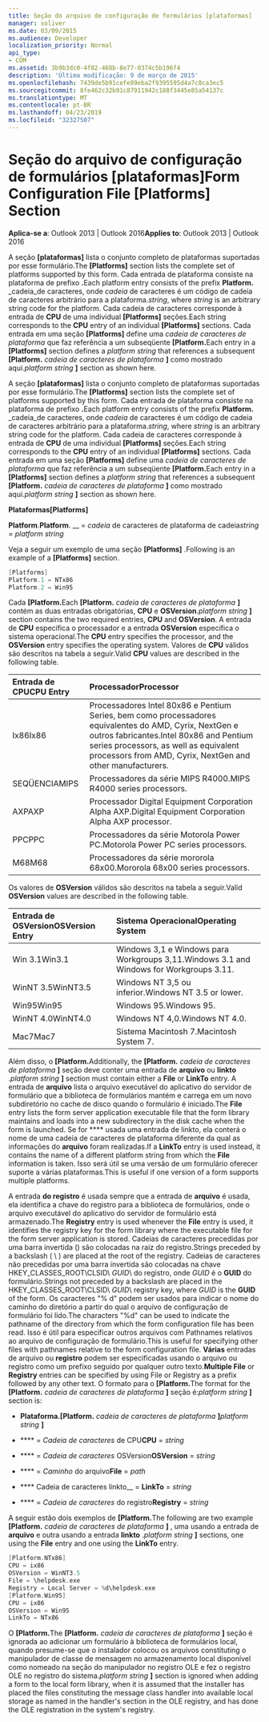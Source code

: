 ```yaml
---
title: Seção do arquivo de configuração de formulários [plataformas]
manager: soliver
ms.date: 03/09/2015
ms.audience: Developer
localization_priority: Normal
api_type:
- COM
ms.assetid: 3b9b3dc0-4f82-468b-8e77-0374c5b196f4
description: 'Última modificação: 9 de março de 2015'
ms.openlocfilehash: 7439de5b91cefe89eba2f9395595d4a7c8ca3ec5
ms.sourcegitcommit: 8fe462c32b91c87911942c188f3445e85a54137c
ms.translationtype: MT
ms.contentlocale: pt-BR
ms.lasthandoff: 04/23/2019
ms.locfileid: "32327507"
---
```

# <a name="form-configuration-file-platforms-section"></a><span data-ttu-id="f9cfc-103">Seção do arquivo de configuração de formulários [plataformas]</span><span class="sxs-lookup"><span data-stu-id="f9cfc-103">Form Configuration File [Platforms] Section</span></span>

<span data-ttu-id="f9cfc-104">**Aplica-se a**: Outlook 2013 | Outlook 2016</span><span class="sxs-lookup"><span data-stu-id="f9cfc-104">**Applies to**: Outlook 2013 | Outlook 2016</span></span> 
  
<span data-ttu-id="f9cfc-105">A seção **[plataformas]** lista o conjunto completo de plataformas suportadas por esse formulário.</span><span class="sxs-lookup"><span data-stu-id="f9cfc-105">The **[Platforms]** section lists the complete set of platforms supported by this form.</span></span> <span data-ttu-id="f9cfc-106">Cada entrada de plataforma consiste na plataforma de prefixo **.**</span><span class="sxs-lookup"><span data-stu-id="f9cfc-106">Each platform entry consists of the prefix **Platform.**</span></span> <span data-ttu-id="f9cfc-107">_cadeia_de caracteres, onde _cadeia_ de caracteres é um código de cadeia de caracteres arbitrário para a plataforma.</span><span class="sxs-lookup"><span data-stu-id="f9cfc-107">_string_, where  _string_ is an arbitrary string code for the platform.</span></span> <span data-ttu-id="f9cfc-108">Cada cadeia de caracteres corresponde à entrada de **CPU** de uma individual **[Platforms]** seções.</span><span class="sxs-lookup"><span data-stu-id="f9cfc-108">Each string corresponds to the **CPU** entry of an individual **[Platforms]** sections.</span></span> <span data-ttu-id="f9cfc-109">Cada entrada em uma seção **[Platforms]** define uma _cadeia de caracteres de plataforma_ que faz referência a um subseqüente **[Platform.**</span><span class="sxs-lookup"><span data-stu-id="f9cfc-109">Each entry in a **[Platforms]** section defines a  _platform string_ that references a subsequent **[Platform.**</span></span> <span data-ttu-id="f9cfc-110">_cadeia de caracteres de plataforma_ **]** como mostrado aqui.</span><span class="sxs-lookup"><span data-stu-id="f9cfc-110">_platform string_ **]** section as shown here.</span></span> 
  
<span data-ttu-id="f9cfc-111">A seção **[plataformas]** lista o conjunto completo de plataformas suportadas por esse formulário.</span><span class="sxs-lookup"><span data-stu-id="f9cfc-111">The **[Platforms]** section lists the complete set of platforms supported by this form.</span></span> <span data-ttu-id="f9cfc-112">Cada entrada de plataforma consiste na plataforma de prefixo **.**</span><span class="sxs-lookup"><span data-stu-id="f9cfc-112">Each platform entry consists of the prefix **Platform.**</span></span> <span data-ttu-id="f9cfc-113">_cadeia_de caracteres, onde _cadeia_ de caracteres é um código de cadeia de caracteres arbitrário para a plataforma.</span><span class="sxs-lookup"><span data-stu-id="f9cfc-113">_string_, where  _string_ is an arbitrary string code for the platform.</span></span> <span data-ttu-id="f9cfc-114">Cada cadeia de caracteres corresponde à entrada de **CPU** de uma individual **[Platforms]** seções.</span><span class="sxs-lookup"><span data-stu-id="f9cfc-114">Each string corresponds to the **CPU** entry of an individual **[Platforms]** sections.</span></span> <span data-ttu-id="f9cfc-115">Cada entrada em uma seção **[Platforms]** define uma _cadeia de caracteres de plataforma_ que faz referência a um subseqüente **[Platform.**</span><span class="sxs-lookup"><span data-stu-id="f9cfc-115">Each entry in a **[Platforms]** section defines a  _platform string_ that references a subsequent **[Platform.**</span></span> <span data-ttu-id="f9cfc-116">_cadeia de caracteres de plataforma_ **]** como mostrado aqui.</span><span class="sxs-lookup"><span data-stu-id="f9cfc-116">_platform string_ **]** section as shown here.</span></span> 
  
<span data-ttu-id="f9cfc-117">**Plataformas**</span><span class="sxs-lookup"><span data-stu-id="f9cfc-117">**[Platforms]**</span></span>
  
<span data-ttu-id="f9cfc-118">**Platform**.</span><span class="sxs-lookup"><span data-stu-id="f9cfc-118">**Platform**.</span></span> <span data-ttu-id="f9cfc-119">__ =  _cadeia_ de caracteres de plataforma de cadeia</span><span class="sxs-lookup"><span data-stu-id="f9cfc-119">_string_ =  _platform string_</span></span>
  
<span data-ttu-id="f9cfc-120">Veja a seguir um exemplo de uma seção **[Platforms]** .</span><span class="sxs-lookup"><span data-stu-id="f9cfc-120">Following is an example of a **[Platforms]** section.</span></span> 
  
```cpp
[Platforms]
Platform.1 = NTx86
Platform.2 = Win95

```

<span data-ttu-id="f9cfc-121">Cada **[Platform.**</span><span class="sxs-lookup"><span data-stu-id="f9cfc-121">Each **[Platform.**</span></span> <span data-ttu-id="f9cfc-122">_cadeia de caracteres de plataforma_ **]** contém as duas entradas obrigatórias, **CPU** e **OSVersion**.</span><span class="sxs-lookup"><span data-stu-id="f9cfc-122">_platform string_ **]** section contains the two required entries, **CPU** and **OSVersion**.</span></span> <span data-ttu-id="f9cfc-123">A entrada de **CPU** especifica o processador e a entrada **OSVersion** especifica o sistema operacional.</span><span class="sxs-lookup"><span data-stu-id="f9cfc-123">The **CPU** entry specifies the processor, and the **OSVersion** entry specifies the operating system.</span></span> <span data-ttu-id="f9cfc-124">Valores de **CPU** válidos são descritos na tabela a seguir.</span><span class="sxs-lookup"><span data-stu-id="f9cfc-124">Valid **CPU** values are described in the following table.</span></span> 
  
|<span data-ttu-id="f9cfc-125">**Entrada de CPU**</span><span class="sxs-lookup"><span data-stu-id="f9cfc-125">**CPU Entry**</span></span>|<span data-ttu-id="f9cfc-126">**Processador**</span><span class="sxs-lookup"><span data-stu-id="f9cfc-126">**Processor**</span></span>|
|:-----|:-----|
|<span data-ttu-id="f9cfc-127">Ix86</span><span class="sxs-lookup"><span data-stu-id="f9cfc-127">Ix86</span></span>  <br/> |<span data-ttu-id="f9cfc-128">Processadores Intel 80x86 e Pentium Series, bem como processadores equivalentes do AMD, Cyrix, NextGen e outros fabricantes.</span><span class="sxs-lookup"><span data-stu-id="f9cfc-128">Intel 80x86 and Pentium series processors, as well as equivalent processors from AMD, Cyrix, NextGen and other manufacturers.</span></span>  <br/> |
|<span data-ttu-id="f9cfc-129">SEQÜENCIA</span><span class="sxs-lookup"><span data-stu-id="f9cfc-129">MIPS</span></span>  <br/> |<span data-ttu-id="f9cfc-130">Processadores da série MIPS R4000.</span><span class="sxs-lookup"><span data-stu-id="f9cfc-130">MIPS R4000 series processors.</span></span>  <br/> |
|<span data-ttu-id="f9cfc-131">AXP</span><span class="sxs-lookup"><span data-stu-id="f9cfc-131">AXP</span></span>  <br/> |<span data-ttu-id="f9cfc-132">Processador Digital Equipment Corporation Alpha AXP.</span><span class="sxs-lookup"><span data-stu-id="f9cfc-132">Digital Equipment Corporation Alpha AXP processor.</span></span>  <br/> |
|<span data-ttu-id="f9cfc-133">PPC</span><span class="sxs-lookup"><span data-stu-id="f9cfc-133">PPC</span></span>  <br/> |<span data-ttu-id="f9cfc-134">Processadores da série Motorola Power PC.</span><span class="sxs-lookup"><span data-stu-id="f9cfc-134">Motorola Power PC series processors.</span></span>  <br/> |
|<span data-ttu-id="f9cfc-135">M68</span><span class="sxs-lookup"><span data-stu-id="f9cfc-135">M68</span></span>  <br/> |<span data-ttu-id="f9cfc-136">Processadores da série mororola 68x00.</span><span class="sxs-lookup"><span data-stu-id="f9cfc-136">Mororola 68x00 series processors.</span></span>  <br/> |
   
<span data-ttu-id="f9cfc-137">Os valores de **OSVersion** válidos são descritos na tabela a seguir.</span><span class="sxs-lookup"><span data-stu-id="f9cfc-137">Valid **OSVersion** values are described in the following table.</span></span> 
  
|<span data-ttu-id="f9cfc-138">**Entrada de OSVersion**</span><span class="sxs-lookup"><span data-stu-id="f9cfc-138">**OSVersion Entry**</span></span>|<span data-ttu-id="f9cfc-139">**Sistema Operacional**</span><span class="sxs-lookup"><span data-stu-id="f9cfc-139">**Operating System**</span></span>|
|:-----|:-----|
|<span data-ttu-id="f9cfc-140">Win 3.1</span><span class="sxs-lookup"><span data-stu-id="f9cfc-140">Win3.1</span></span>  <br/> |<span data-ttu-id="f9cfc-141">Windows 3,1 e Windows para Workgroups 3,11.</span><span class="sxs-lookup"><span data-stu-id="f9cfc-141">Windows 3.1 and Windows for Workgroups 3.11.</span></span>  <br/> |
|<span data-ttu-id="f9cfc-142">WinNT 3.5</span><span class="sxs-lookup"><span data-stu-id="f9cfc-142">WinNT3.5</span></span>  <br/> |<span data-ttu-id="f9cfc-143">Windows NT 3,5 ou inferior.</span><span class="sxs-lookup"><span data-stu-id="f9cfc-143">Windows NT 3.5 or lower.</span></span>  <br/> |
|<span data-ttu-id="f9cfc-144">Win95</span><span class="sxs-lookup"><span data-stu-id="f9cfc-144">Win95</span></span>  <br/> |<span data-ttu-id="f9cfc-145">Windows 95.</span><span class="sxs-lookup"><span data-stu-id="f9cfc-145">Windows 95.</span></span>  <br/> |
|<span data-ttu-id="f9cfc-146">WinNT 4.0</span><span class="sxs-lookup"><span data-stu-id="f9cfc-146">WinNT4.0</span></span>  <br/> |<span data-ttu-id="f9cfc-147">Windows NT 4,0.</span><span class="sxs-lookup"><span data-stu-id="f9cfc-147">Windows NT 4.0.</span></span>  <br/> |
|<span data-ttu-id="f9cfc-148">Mac7</span><span class="sxs-lookup"><span data-stu-id="f9cfc-148">Mac7</span></span>  <br/> |<span data-ttu-id="f9cfc-149">Sistema Macintosh 7.</span><span class="sxs-lookup"><span data-stu-id="f9cfc-149">Macintosh System 7.</span></span>  <br/> |
   
<span data-ttu-id="f9cfc-150">Além disso, o **[Platform.**</span><span class="sxs-lookup"><span data-stu-id="f9cfc-150">Additionally, the **[Platform.**</span></span> <span data-ttu-id="f9cfc-151">_cadeia de caracteres de plataforma_ **]** seção deve conter uma entrada de **arquivo** ou **linkto** .</span><span class="sxs-lookup"><span data-stu-id="f9cfc-151">_platform string_ **]** section must contain either a **File** or **LinkTo** entry.</span></span> <span data-ttu-id="f9cfc-152">A entrada de **arquivo** lista o arquivo executável do aplicativo do servidor de formulário que a biblioteca de formulários mantém e carrega em um novo subdiretório no cache de disco quando o formulário é iniciado.</span><span class="sxs-lookup"><span data-stu-id="f9cfc-152">The **File** entry lists the form server application executable file that the form library maintains and loads into a new subdirectory in the disk cache when the form is launched.</span></span> <span data-ttu-id="f9cfc-153">Se for \*\*\*\* usada uma entrada de linkto, ela conterá o nome de uma cadeia de caracteres de plataforma diferente da qual as informações do **arquivo** foram realizadas.</span><span class="sxs-lookup"><span data-stu-id="f9cfc-153">If a **LinkTo** entry is used instead, it contains the name of a different platform string from which the **File** information is taken.</span></span> <span data-ttu-id="f9cfc-154">Isso será útil se uma versão de um formulário oferecer suporte a várias plataformas.</span><span class="sxs-lookup"><span data-stu-id="f9cfc-154">This is useful if one version of a form supports multiple platforms.</span></span> 
  
<span data-ttu-id="f9cfc-155">A entrada **do registro** é usada sempre que a entrada de **arquivo** é usada, ela identifica a chave do registro para a biblioteca de formulários, onde o arquivo executável do aplicativo do servidor de formulário está armazenado.</span><span class="sxs-lookup"><span data-stu-id="f9cfc-155">The **Registry** entry is used whenever the **File** entry is used, it identifies the registry key for the form library where the executable file for the form server application is stored.</span></span> <span data-ttu-id="f9cfc-156">Cadeias de caracteres precedidas por uma barra invertida (\) são colocadas na raiz do registro.</span><span class="sxs-lookup"><span data-stu-id="f9cfc-156">Strings preceded by a backslash ( \ ) are placed at the root of the registry.</span></span> <span data-ttu-id="f9cfc-157">Cadeias de caracteres não precedidas por uma barra invertida são colocadas na chave HKEY_CLASSES_ROOT\CLSID\ _GUID_\ do registro, onde _GUID_ é o **GUID** do formulário.</span><span class="sxs-lookup"><span data-stu-id="f9cfc-157">Strings not preceded by a backslash are placed in the HKEY_CLASSES_ROOT\CLSID\  _GUID_\ registry key, where  _GUID_ is the **GUID** of the form.</span></span> <span data-ttu-id="f9cfc-158">Os caracteres "% d" podem ser usados para indicar o nome do caminho do diretório a partir do qual o arquivo de configuração de formulário foi lido.</span><span class="sxs-lookup"><span data-stu-id="f9cfc-158">The characters "%d" can be used to indicate the pathname of the directory from which the form configuration file has been read.</span></span> <span data-ttu-id="f9cfc-159">Isso é útil para especificar outros arquivos com Pathnames relativos ao arquivo de configuração de formulário.</span><span class="sxs-lookup"><span data-stu-id="f9cfc-159">This is useful for specifying other files with pathnames relative to the form configuration file.</span></span> <span data-ttu-id="f9cfc-160">**Várias** entradas de arquivo ou **registro** podem ser especificadas usando o arquivo ou registro como um prefixo seguido por qualquer outro texto.</span><span class="sxs-lookup"><span data-stu-id="f9cfc-160">**Multiple File** or **Registry** entries can be specified by using File or Registry as a prefix followed by any other text.</span></span> <span data-ttu-id="f9cfc-161">O formato para o **[Platform.**</span><span class="sxs-lookup"><span data-stu-id="f9cfc-161">The format for the **[Platform.**</span></span> <span data-ttu-id="f9cfc-162">_cadeia de caracteres de plataforma_ **]** seção é:</span><span class="sxs-lookup"><span data-stu-id="f9cfc-162">_platform string_ **]** section is:</span></span> 
  
- <span data-ttu-id="f9cfc-163">**Plataforma.**</span><span class="sxs-lookup"><span data-stu-id="f9cfc-163">**[Platform.**</span></span> <span data-ttu-id="f9cfc-164">_cadeia de caracteres de plataforma_ **]**</span><span class="sxs-lookup"><span data-stu-id="f9cfc-164">_platform string_ **]**</span></span>
    
- <span data-ttu-id="f9cfc-165">\*\*\*\* =  _Cadeia de caracteres_ de CPU</span><span class="sxs-lookup"><span data-stu-id="f9cfc-165">**CPU** =  _string_</span></span>
    
- <span data-ttu-id="f9cfc-166">\*\*\*\* =  _Cadeia de caracteres_ OSVersion</span><span class="sxs-lookup"><span data-stu-id="f9cfc-166">**OSVersion** =  _string_</span></span>
    
- <span data-ttu-id="f9cfc-167">\*\*\*\* =  _Caminho_ do arquivo</span><span class="sxs-lookup"><span data-stu-id="f9cfc-167">**File** =  _path_</span></span>
    
- <span data-ttu-id="f9cfc-168">\*\*\*\* Cadeia de caracteres linkto__  =  </span><span class="sxs-lookup"><span data-stu-id="f9cfc-168">**LinkTo** =  _string_</span></span>
    
- <span data-ttu-id="f9cfc-169">\*\*\*\* =  _Cadeia de caracteres_ do registro</span><span class="sxs-lookup"><span data-stu-id="f9cfc-169">**Registry** =  _string_</span></span>
  
<span data-ttu-id="f9cfc-170">A seguir estão dois exemplos de **[Platform.**</span><span class="sxs-lookup"><span data-stu-id="f9cfc-170">The following are two example **[Platform.**</span></span> <span data-ttu-id="f9cfc-171">_cadeia de caracteres de plataforma_ **]** , uma usando a entrada de **arquivo** e outra usando a entrada **linkto** .</span><span class="sxs-lookup"><span data-stu-id="f9cfc-171">_platform string_ **]** sections, one using the **File** entry and one using the **LinkTo** entry.</span></span> 
  
```cpp
[Platform.NTx86]
CPU = ix86
OSVersion = WinNT3.5
File = \helpdesk.exe
Registry = Local Server = %d\helpdesk.exe
[Platform.Win95]
CPU = ix86
OSVersion = Win95
LinkTo = NTx86

```

<span data-ttu-id="f9cfc-172">O **[Platform.**</span><span class="sxs-lookup"><span data-stu-id="f9cfc-172">The **[Platform.**</span></span> <span data-ttu-id="f9cfc-173">_cadeia de caracteres de plataforma_ **]** seção é ignorada ao adicionar um formulário à biblioteca de formulários local, quando presume-se que o instalador colocou os arquivos constituting o manipulador de classe de mensagem no armazenamento local disponível como nomeado na seção do manipulador no registro OLE e fez o registro OLE no registro do sistema.</span><span class="sxs-lookup"><span data-stu-id="f9cfc-173">_platform string_ **]** section is ignored when adding a form to the local form library, when it is assumed that the installer has placed the files constituting the message class handler into available local storage as named in the handler's section in the OLE registry, and has done the OLE registration in the system's registry.</span></span> 
  

